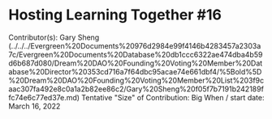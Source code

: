 # Hosting Learning Together #16

Contributor(s): Gary Sheng (../../../Evergreen%20Documents%20976d2984e99f4146b4283457a2303a7c/Evergreen%20Documents%20Database%20db1ccc6322ae474dba4b59d6b687d080/Dream%20DAO%20Founding%20Voting%20Member%20Database%20Director%20353cd716a7f64dbc95acae74e661dbf4/%5Bold%5D%20Dream%20DAO%20Founding%20Voting%20Member%20List%203f9caac307fa492e8c0a1a2b82ee86c2/Gary%20Sheng%20f05f7b7191b242189ffc74e6c77ed37e.md)
Tentative "Size" of Contribution: Big
When / start date: March 16, 2022
